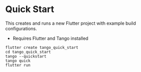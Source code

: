 # Quick Start
This creates and runs a new Flutter project with example build configurations.
* Requires Flutter and Tango installed

```
flutter create tango_quick_start
cd tango_quick_start
tango --quickstart
tango quick
flutter run
```